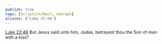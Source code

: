```yaml
---
publish: true
tags: [Scripture/NewT, noGraph]
aliases: ["Luke 22:48"]
---
```

[Luke 22:48](https://churchofjesuschrist.org/study/scriptures/nt/luke/22?lang=eng&id=p48#p48) But Jesus said unto him, Judas, betrayest thou the Son of man with a kiss?
